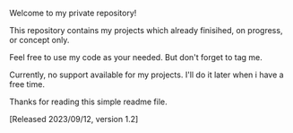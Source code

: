 Welcome to my private repository!

This repository contains my projects which already finisihed, on progress, or concept only.

Feel free to use my code as your needed. But don't forget to tag me.

Currently, no support available for my projects. I'll do it later when i have a free time.

Thanks for reading this simple readme file.

[Released 2023/09/12, version 1.2]
<!---
krisnaproject/krisnaproject is a ✨ special ✨ repository because its `README.md` (this file) appears on your GitHub profile.
You can click the Preview link to take a look at your changes.
--->
